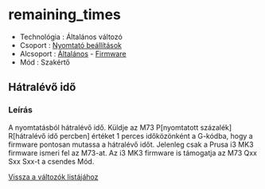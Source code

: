 # remaining\_times

* Technológia : Általános változó
* Csoport : [Nyomtató beállítások](../../beallitasok/printer_settings.md)
* Alcsoport : [Általános](../../beallitasok/printer_settings.md#général) - [Firmware](remaining_times.md)
* Mód : Szakértő

## Hátralévő idő

### Leírás

A nyomtatásból hátralévő idő. Küldje az M73 P\[nyomtatott százalék\] R\[hátralévő idő percben\] értéket 1 perces időközönként a G-kódba, hogy a firmware pontosan mutassa a hátralévő időt. Jelenleg csak a Prusa i3 MK3 firmware ismeri fel az M73-at. Az i3 MK3 firmware is támogatja az M73 Qxx Sxx Sxx-t a csendes Mód.

[Vissza a változók listájához](/)

